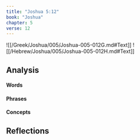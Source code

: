```yaml
---
title: "Joshua 5:12"
book: "Joshua"
chapter: 5
verse: 12
---
```

![[/Greek/Joshua/005/Joshua-005-012G.md#Text]]
![[/Hebrew/Joshua/005/Joshua-005-012H.md#Text]]

## Analysis

#### Words

#### Phrases

#### Concepts

## Reflections
